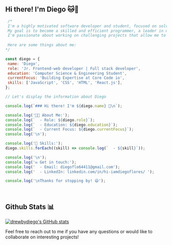   ## Hi there! I'm Diego 🐱👋
  
 ```javascript
  /*
  I'm a highly motivated software developer and student, focused on solving problems and learning new skills.
  My goal is to become a skilled and efficient programmer, a leader in my field, capable of working in a team and communicating complex ideas.
  I'm passionate about working on challenging projects that allow me to grow and have a significant impact on people's lives.
  
  Here are some things about me:
*/

const diego = {
  name: 'Diego',
  role: 'Jr. Frontend-web developer | Full stack developer',
  education: 'Computer Science & Engineering Student',
  currentFocus: 'Building Expertise at Core Code io',
  skills: ['JavaScript', 'CSS', 'HTML', 'React.js'],
};

// Let's display the information about Diego

console.log(`### Hi there! I'm ${diego.name} 👋\n`);

console.log('👨‍💻 About Me:');
console.log(`  - Role: ${diego.role}`);
console.log(`  - Education: ${diego.education}`);
console.log(`  - Current Focus: ${diego.currentFocus}`);
console.log('\n');

console.log('🚀 Skills:');
diego.skills.forEach((skill) => console.log(`  - ${skill}`));

console.log('\n');
console.log('✉️ Get in touch:');
console.log('  - Email: diegoflo64411@gmail.com');
console.log('  - LinkedIn: linkedin.com/in/hi-iamdiegoflores/ ');

console.log('\nThanks for stopping by! 😄');

  
  ```
## Github Stats 📊

[![drewbydiego's GitHub stats](https://github-readme-stats.vercel.app/api?username=drewbydiego)](https://github.com/drewbydiego/github-readme-stats)

Feel free to reach out to me if you have any questions or would like to collaborate on interesting projects!
